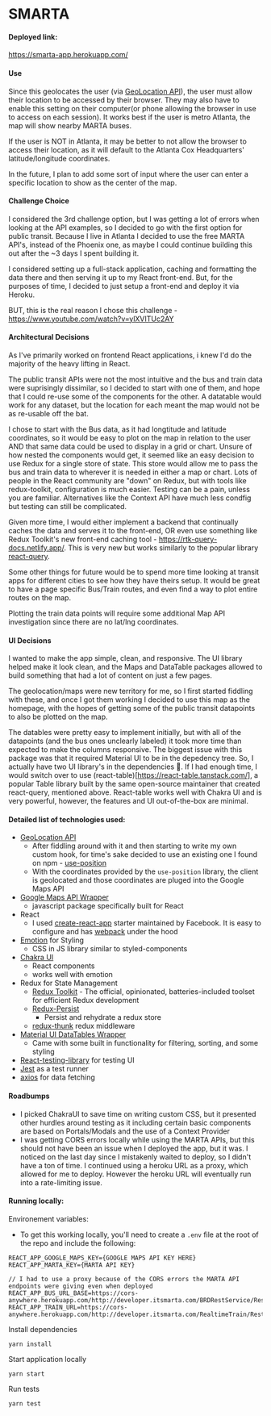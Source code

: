 # SMARTA
#### Deployed link:
https://smarta-app.herokuapp.com/

#### Use
Since this geolocates the user (via [GeoLocation API](https://developer.mozilla.org/en-US/docs/Web/API/Geolocation)), the user must allow their location to be accessed by their browser. They may also have to enable this setting on their computer(or phone allowing the browser in use to access on each session). It works best if the user is metro Atlanta, the map will show nearby MARTA buses.

If the user is NOT in Atlanta, it may be better to not allow the browser to access their location, as it will default to the Atlanta Cox Headquarters' latitude/longitude coordinates. 

In the future, I plan to add some sort of input where the user can enter a specific location to show as the center of the map. 


#### Challenge Choice
I considered the 3rd challenge option, but I was getting a lot of errors when looking at the API examples, so I decided to go with the first option for public transit. Because I live in Atlanta I decided to use the free MARTA API's, instead of the Phoenix one, as maybe I could continue building this out after the ~3 days I spent building it. 

I considered setting up a full-stack application, caching and formatting the data there and then serving it up to my React front-end. But, for the purposes of time, I decided to just setup a front-end and deploy it via Heroku. 

BUT, this is the real reason I chose this challenge - https://www.youtube.com/watch?v=ylXVITUc2AY

#### Architectural Decisions
As I've primarily worked on frontend React applications, i knew I'd do the majority of the heavy lifting in React. 

The public transit APIs were not the most intuitive and the bus and train data were suprisingly dissimilar, so I decided to start with one of them, and hope that I could re-use some of the components for the other. A datatable would work for any dataset, but the location for each meant the map would not be as re-usable off the bat.

I chose to start with the Bus data, as it had longtitude and latitude coordinates, so it would be easy to plot on the map in relation to the user AND that same data could be used to display in a grid or chart. Unsure of how nested the components would get, it seemed like an easy decision to use Redux for a single store of state. This store would allow me to pass the bus and train data to wherever it is needed in either a map or chart. Lots of people in the React community are "down" on Redux, but with tools like redux-toolkit, configuration is much easier. Testing can be a pain, unless you are familiar. Alternatives like the Context API have much less condfig but testing can still be complicated.

Given more time, I would either implement a backend that continually caches the data and serves it to the front-end, OR even use something like Redux Toolkit's new front-end caching tool - https://rtk-query-docs.netlify.app/. This is very new but works similarly to the popular library [react-query](https://react-query.tanstack.com/).

Some other things for future would be to spend more time looking at transit apps for different cities to see how they have theirs setup. It would be great to have a page specific Bus/Train routes, and even find a way to plot entire routes on the map. 

Plotting the train data points will require some additional Map API investigation since there are no lat/lng coordinates. 

#### UI Decisions
I wanted to make the app simple, clean, and responsive. The UI library helped make it look clean, and the Maps and DataTable packages allowed to build something that had a lot of content on just a few pages. 

The geolocation/maps were new territory for me, so I first started fiddling with these, and once I got them working I decided to use this map as the homepage, with the hopes of getting some of the public transit datapoints to also be plotted on the map. 

The datables were pretty easy to implement initially, but with all of the datapoints (and the bus ones unclearly labeled) it took more time than expected to make the columns responsive. The biggest issue with this package was that it required Material UI to be in the depedency tree. So, I actually have two UI library's in the dependencies 🤦. If I had enough time, I would switch over to use (react-table)[https://react-table.tanstack.com/], a popular Table library built by the same open-source maintainer that created react-query, mentioned above. React-table works well with Chakra UI and is very powerful, however, the features and UI out-of-the-box are minimal. 



#### Detailed list of technologies used:
- [GeoLocation API](https://developer.mozilla.org/en-US/docs/Web/API/Geolocation)
  - After fiddling around with it and then starting to write my own custom hook, for time's sake decided to use an existing one I found on npm - [use-position](https://www.npmjs.com/package/use-position)
  - With the coordinates provided by the `use-position` library, the client is geolocated and those coordinates are pluged into the Google Maps API
- [Google Maps API Wrapper](https://react-google-maps-api-docs.netlify.app/)
  - javascript package specifically built for React
- React
  - I used [create-react-app](https://github.com/facebook/create-react-app) starter maintained by Facebook. It is easy to configure and has [webpack](https://webpack.js.org/) under the hood
- [Emotion](https://emotion.sh/docs/@emotion/react) for Styling 
  - CSS in JS library similar to styled-components
- [Chakra UI](https://chakra-ui.com/) 
  - React components
  - works well with emotion
- Redux for State Management
  - [Redux Toolkit](https://redux-toolkit.js.org/) - The official, opinionated, batteries-included toolset for efficient Redux development
  - [Redux-Persist](https://github.com/rt2zz/redux-persist)
    - Persist and rehydrate a redux store
  - [redux-thunk](https://github.com/reduxjs/redux-thunk) redux middleware
- [Material UI DataTables Wrapper](https://github.com/gregnb/mui-datatables)
  - Came with some built in functionality for filtering, sorting, and some styling
- [React-testing-library](https://testing-library.com/docs/react-testing-library/intro/) for testing UI
- [Jest](https://jestjs.io/) as a test runner
- [axios](https://github.com/axios/axios) for data fetching

#### Roadbumps
- I picked ChakraUI to save time on writing custom CSS, but it presented other hurdles around testing as it including certain basic components are based on Portals/Modals and the use of a Context Provider
- I was getting CORS errors locally while using the MARTA APIs, but this should not have been an issue when I deployed the app, but it was. I noticed on the last day since I mistakenly waited to deploy, so I didn't have a ton of time. I continued using a heroku URL as a proxy, which allowed for me to deploy. However the heroku URL will eventually run into a rate-limiting issue.

#### Running locally: 
Environement variables:
- To get this working locally, you'll need to create a `.env` file at the root of the repo and include the following:
```
REACT_APP_GOOGLE_MAPS_KEY={GOOGLE MAPS API KEY HERE}
REACT_APP_MARTA_KEY={MARTA API KEY}

// I had to use a proxy because of the CORS errors the MARTA API endpoints were giving even when deployed
REACT_APP_BUS_URL_BASE=https://cors-anywhere.herokuapp.com/http://developer.itsmarta.com/BRDRestService/RestBusRealTimeService
REACT_APP_TRAIN_URL=https://cors-anywhere.herokuapp.com/http://developer.itsmarta.com/RealtimeTrain/RestServiceNextTrain
```

Install dependencies
```
yarn install
```

Start application locally
```
yarn start
```

Run tests
```
yarn test
```